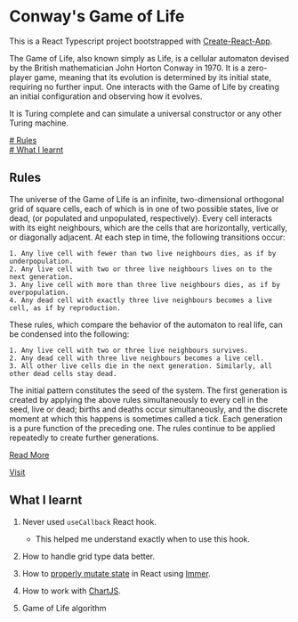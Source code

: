 # Conway's Game of Life

This is a React Typescript project bootstrapped with [Create-React-App](https://reactjs.org/docs/create-a-new-react-app.html).

The Game of Life, also known simply as Life, is a cellular automaton devised by the British mathematician John Horton Conway in 1970. 
It is a zero-player game, meaning that its evolution is determined by its initial state, requiring no further input. 
One interacts with the Game of Life by creating an initial configuration and observing how it evolves. 

It is Turing complete and can simulate a universal constructor or any other Turing machine.

[# Rules](#rules) <br>
[# What I learnt](#what-i-learnt)

## Rules

The universe of the Game of Life is an infinite, two-dimensional orthogonal grid of square cells, each of which is in one of two possible states, live or dead, (or populated and unpopulated, respectively). Every cell interacts with its eight neighbours, which are the cells that are horizontally, vertically, or diagonally adjacent. At each step in time, the following transitions occur:
```
1. Any live cell with fewer than two live neighbours dies, as if by underpopulation.
2. Any live cell with two or three live neighbours lives on to the next generation.
3. Any live cell with more than three live neighbours dies, as if by overpopulation.
4. Any dead cell with exactly three live neighbours becomes a live cell, as if by reproduction.
```

These rules, which compare the behavior of the automaton to real life, can be condensed into the following:
```
1. Any live cell with two or three live neighbours survives.
2. Any dead cell with three live neighbours becomes a live cell.
3. All other live cells die in the next generation. Similarly, all other dead cells stay dead.
```   
      
The initial pattern constitutes the seed of the system. The first generation is created by applying the above rules simultaneously to every cell in the seed, live or dead; births and deaths occur simultaneously, and the discrete moment at which this happens is sometimes called a tick. Each generation is a pure function of the preceding one. The rules continue to be applied repeatedly to create further generations.


[Read More](https://en.wikipedia.org/wiki/Conway%27s_Game_of_Life)

[Visit](https://ninjaasmoke.github.io/game-of-life/)

## What I learnt

1. Never used ```useCallback``` React hook.

   * This helped me understand exactly when to use this hook.

2. How to handle grid type data better.
3. How to [properly mutate state](https://github.com/ninjaasmoke/game-of-life/blob/f7ca49f5e3a25c6907556770e38934730f989492/src/App.tsx#L38) in React using [Immer](https://www.npmjs.com/package/immer).
4. How to work with [ChartJS](https://www.chartjs.org/).
5. Game of Life algorithm

